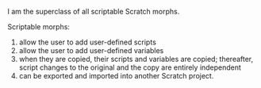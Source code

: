 I am the superclass of all scriptable Scratch morphs.

Scriptable morphs:
  1. allow the user to add user-defined scripts
  2. allow the user to add user-defined variables
  3. when they are copied, their scripts and variables are copied;
     thereafter, script changes to the original and the copy are entirely independent
  4. can be exported and imported into another Scratch project.
